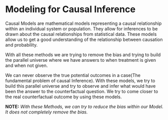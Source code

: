 # Modeling for Causal Inference

Causal Models are mathematical models representing a causal relationship within an individual system or population. They allow for inferences to be drawn about the causal relationships from statistical data. These models allow us to get a good understanding of the relationship between causation and probability.

With all these methods we are trying to remove the bias and trying to build the parallel universe where we have answers to when treatment is given and when not given.

We can never observe the true potential outcomes in a case\(The fundamental problem of causal Inference\). With these models, we try to build this parallel universe and try to observe and infer what would have been the answer to the counterfactual question. We try to come closer to the real counterfactual outcome by using these models.

**NOTE:** _With these Methods, we can try to reduce the bias within our Model. It does not completely remove the bias._


